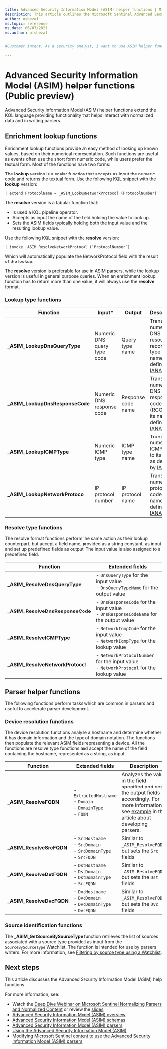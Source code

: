 ```yaml
---
title: Advanced Security Information Model (ASIM) helper functions | Microsoft Docs
description: This article outlines the Microsoft Sentinel Advanced Security Information Model (ASIM) helper functions.
author: oshezaf
ms.topic: reference
ms.date: 06/07/2021
ms.author: ofshezaf


#Customer intent: As a security analyst, I want to use ASIM helper functions to translate and enrich numeric codes in my data queries so that I can improve the readability and accuracy of my security event analysis.

---
```


# Advanced Security Information Model (ASIM) helper functions (Public preview)

Advanced Security Information Model (ASIM) helper functions extend the KQL language providing functionality that helps interact with normalized data and in writing parsers.

## Enrichment lookup functions

Enrichment lookup functions provide an easy method of looking up known values, based on their numerical representation. Such functions are useful as events often use the short form numeric code, while users prefer the textual form. Most of the functions have two forms:

The **lookup** version is a scalar function that accepts as input the numeric code and returns the textual form. Use the following KQL snippet with the **lookup** version:

```kusto
| extend ProtocolName = _ASIM_LookupNetworkProtocol (ProtocolNumber)
``` 

The **resolve** version is a tabular function that:

- Is used a KQL pipeline operator. 
- Accepts as input the name of the field holding the value to look up.
- Sets the ASIM fields typically holding both the input value and the resulting lookup value. 

Use the following KQL snippet with the **resolve** version:

```kusto
| invoke _ASIM_ResolveNetworkProtocol (`ProtocolNumber`)
``` 

Which will automatically populate the NetworkProtocol field with the result of the lookup.

The **resolve** version is preferable for use in ASIM parsers, while the lookup version is useful in general purpose queries. When an enrichment lookup function has to return more than one value, it will always use the **resolve** format.

### Lookup type functions

| Function | Input* | Output | Description |
| -------- | ---------------- | ------ | ----------- | 
| **_ASIM_LookupDnsQueryType** | Numeric DNS query type code | Query type name | Translate a numeric DNS resource record (RR) type to its name, as defined by [IANA](https://www.iana.org/assignments/dns-parameters/dns-parameters.xhtml#dns-parameters-4) |
| **_ASIM_LookupDnsResponseCode** | Numeric DNS response code | Response code name | Translate a numeric DNS response code (RCODE) to its name, as defined by [IANA](https://www.iana.org/assignments/dns-parameters/dns-parameters.xhtml#dns-parameters-6) |
| **_ASIM_LookupICMPType** | Numeric ICMP type | ICMP type name | Translate a numeric ICMP type to its name, as defined by [IANA](https://www.iana.org/assignments/icmp-parameters/icmp-parameters.xhtml#icmp-parameters-types) |
| **_ASIM_LookupNetworkProtocol** | IP protocol number | IP protocol name | Translate a numeric IP protocol code to its name, as defined by [IANA](https://www.iana.org/assignments/protocol-numbers/protocol-numbers.xhtml) |


### Resolve type functions

The resolve format functions perform the same action as their lookup counterpart, but accept a field name, provided as a string constant, as input and set up predefined fields as output. The input value is also assigned to a predefined field.  

| Function | Extended fields | 
| -------- | ---------------- | 
| **_ASIM_ResolveDnsQueryType** |  - `DnsQueryType` for the input value<br> - `DnsQueryTypeName` for the output value  |
| **_ASIM_ResolveDnsResponseCode** | - `DnsResponseCode` for the input value<br> - `DnsResponseCodeName` for the output value | 
| **_ASIM_ResolveICMPType** |  - `NetworkIcmpCode` for the input value<br> - `NetworkIcmpType` for the lookup value  |
| **_ASIM_ResolveNetworkProtocol** | - `NetworkProtocolNumber` for the input value<br>- `NetworkProtocol` for the lookup value | 

## Parser helper functions

The following functions perform tasks which are common in parsers and useful to accelerate parser development.

### Device resolution functions

The device resolution functions analyze a hostname and determine whether it has domain information and the type of domain notation. The functions then populate the relevant ASIM fields representing a device. All the functions are resolve type functions and accept the name of the field containing the hostname, represented as a string, as input.

| Function | Extended fields | Description |
| -------- | ---------------- | ----------- |
| **_ASIM_ResolveFQDN** | - `ExtractedHostname`<br> - `Domain`<br> - `DomainType` <br> - `FQDN` | Analyzes the value in the field specified and set the output fields accordingly. For more information, see [example](normalization-develop-parsers.md#resolvefqnd) in the article about developing parsers. | 
| **_ASIM_ResolveSrcFQDN** | - `SrcHostname`<br> - `SrcDomain`<br> - `SrcDomainType`<br> - `SrcFQDN` | Similar to `_ASIM_ResolveFQDN`, but sets the `Src` fields | 
| **_ASIM_ResolveDstFQDN** | - `DstHostname`<br> - `DstDomain`<br> - `DstDomainType`<br> - `SrcFQDN` | Similar to `_ASIM_ResolveFQDN`, but sets the `Dst` fields | 
| **_ASIM_ResolveDvcFQDN** | - `DvcHostname`<br> - `DvcDomain`<br> - `DvcDomainType`<br> - `DvcFQDN` | Similar to `_ASIM_ResolveFQDN`, but sets the `Dvc` fields | 

### Source identification functions

The **_ASIM_GetSourceBySourceType** function retrieves the list of sources associated with a source type provided as input from the `SourceBySourceType` Watchlist. The function is intended for use by parsers writers. For more information, see [Filtering by source type using a Watchlist](normalization-develop-parsers.md#filtering-by-source-type-using-a-watchlist).

## <a name="next-steps"></a>Next steps

This article discusses the Advanced Security Information Model (ASIM) help functions.

For more information, see:

- Watch the [Deep Dive Webinar on Microsoft Sentinel Normalizing Parsers and Normalized Content](https://www.youtube.com/watch?v=zaqblyjQW6k) or review the [slides](https://1drv.ms/b/s!AnEPjr8tHcNmjGtoRPQ2XYe3wQDz?e=R3dWeM)
- [Advanced Security Information Model (ASIM) overview](normalization.md)
- [Advanced Security Information Model (ASIM) schemas](normalization-about-schemas.md)
- [Advanced Security Information Model (ASIM) parsers](normalization-about-parsers.md)
- [Using the Advanced Security Information Model (ASIM)](normalization-about-parsers.md)
- [Modifying Microsoft Sentinel content to use the Advanced Security Information Model (ASIM) parsers](normalization-modify-content.md)
